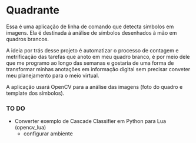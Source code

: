 # Quadrante

Essa é uma aplicação de linha de comando que detecta símbolos em imagens. Ela é destinada à análise de símbolos desenhados à mão em quadros brancos.

A ideia por trás desse projeto é automatizar o processo de contagem e metrificação das tarefas que anoto em meu quadro branco, é por meio dele que me programo ao longo das semanas e gostaria de uma forma de transformar minhas anotações em informação digital sem precisar conveter meu planejamento para o meio virtual.

A aplicação usará OpenCV para a análise das imagens (foto do quadro e template dos símbolos).


### TO DO

- Converter exemplo de Cascade Classifier em Python para Lua (opencv_lua)
    - configurar ambiente
